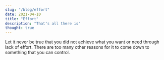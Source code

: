 ```yaml
---
slug: "/blog/effort"
date: 2021-04-10
title: "Effort"
description: "That's all there is"
thought: true
---
```



Let it never be true that you did not achieve what you want or need through lack of effort. There are too many other reasons for it to come down to something that you can control.